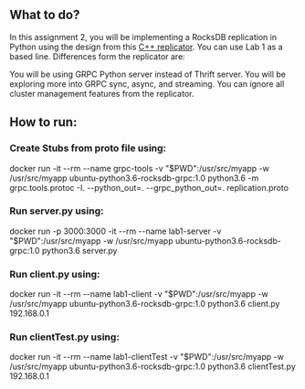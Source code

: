 
## What to do?

In this assignment 2, you will be implementing a RocksDB replication in Python using the design from this [C++ replicator](https://medium.com/@Pinterest_Engineering/open-sourcing-rocksplicator-a-real-time-rocksdb-data-replicator-558cd3847a9d).  You can use Lab 1 as a based line. Differences form the replicator are:

You will be using GRPC Python server instead of Thrift server.
You will be exploring more into GRPC sync, async, and streaming.
You can ignore all cluster management features from the replicator.

## How to run:

### Create Stubs from proto file using:

docker run -it --rm --name grpc-tools -v "$PWD":/usr/src/myapp -w /usr/src/myapp ubuntu-python3.6-rocksdb-grpc:1.0 python3.6 -m grpc.tools.protoc -I. --python_out=. --grpc_python_out=. replication.proto

### Run server.py using:

docker run -p 3000:3000 -it --rm --name lab1-server -v "$PWD":/usr/src/myapp -w /usr/src/myapp ubuntu-python3.6-rocksdb-grpc:1.0 python3.6 server.py

### Run client.py using:

docker run -it --rm --name lab1-client -v "$PWD":/usr/src/myapp -w /usr/src/myapp ubuntu-python3.6-rocksdb-grpc:1.0 python3.6 client.py 192.168.0.1

### Run clientTest.py using:

docker run -it --rm --name lab1-clientTest -v "$PWD":/usr/src/myapp -w /usr/src/myapp ubuntu-python3.6-rocksdb-grpc:1.0 python3.6 clientTest.py 192.168.0.1





